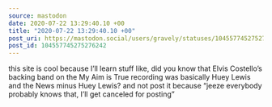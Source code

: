 ```yaml
---
source: mastodon
date: 2020-07-22 13:29:40.10 +00
title: "2020-07-22 13:29:40.10 +00"
post_uri: https://mastodon.social/users/gravely/statuses/104557745275276242
post_id: 104557745275276242
---
```

this site is cool because I’ll learn stuff like, did you know that Elvis Costello’s backing band on the My Aim is True recording was basically Huey Lewis and the News minus Huey Lewis? and not post it because “jeeze everybody probably knows that, I’ll get canceled for posting”


